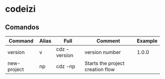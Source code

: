 # codeizi

## Comandos

| Command| Alias|Full| Comment| Example |
|---|---|---|---|---|
| version| v|cdz  -version |version number| 1.0.0|
| new-project| np |cdz -np |Starts the project creation flow||
